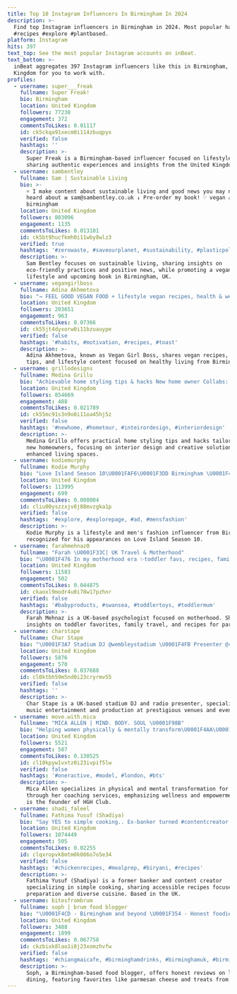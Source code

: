 ```yaml
---
title: Top 10 Instagram Influencers In Birmingham In 2024
description: >-
  Find top Instagram influencers in Birmingham in 2024. Most popular hashtags:
  #recipes #explore #plantbased.
platform: Instagram
hits: 397
text_top: See the most popular Instagram accounts on inBeat.
text_bottom: >-
  inBeat aggregates 397 Instagram influencers like this in Birmingham, United
  Kingdom for you to work with.
profiles:
  - username: super___freak
    fullname: Super Freak!
    bio: Birmingham
    location: United Kingdom
    followers: 77238
    engagement: 372
    commentsToLikes: 0.01117
    id: ck5ckqa91xecm0i114zbuqpyx
    verified: false
    hashtags: ''
    description: >-
      Super Freak is a Birmingham-based influencer focused on lifestyle content,
      sharing authentic experiences and insights from the United Kingdom.
  - username: sambentley
    fullname: Sam | Sustainable Living
    bio: >-
      ☼ I make content about sustainable living and good news you may not have
      heard about ⧇ sam@sambentley.co.uk ↓ Pre-order my book! ♡ vegan ⌂
      birmingham
    location: United Kingdom
    followers: 803096
    engagement: 1135
    commentsToLikes: 0.013101
    id: ck5bt9hucfkmh0i11wby8wlz3
    verified: true
    hashtags: '#zerowaste, #saveourplanet, #sustainability, #plasticpollution'
    description: >-
      Sam Bentley focuses on sustainable living, sharing insights on
      eco-friendly practices and positive news, while promoting a vegan
      lifestyle and upcoming book in Birmingham, UK.
  - username: vegangirlboss
    fullname: Adina Akhmetova
    bio: "→ FEEL GOOD VEGAN FOOD + lifestyle vegan recipes, health & wellness, daily routines \U0001F4CD Birmingham, UK ✉️ vegangirlboss@gmail.com"
    location: United Kingdom
    followers: 203651
    engagement: 963
    commentsToLikes: 0.07366
    id: ck55jt4dyxorw0i11bzuauype
    verified: false
    hashtags: '#habits, #motivation, #recipes, #toast'
    description: >-
      Adina Akhmetova, known as Vegan Girl Boss, shares vegan recipes, wellness
      tips, and lifestyle content focused on healthy living from Birmingham, UK.
  - username: grillodesigns
    fullname: Medina Grillo
    bio: "Achievable home styling tips & hacks New home owner Collabs: info@grillo-designs.com \U0001F4CD Birmingham, UK"
    location: United Kingdom
    followers: 854669
    engagement: 488
    commentsToLikes: 0.021789
    id: ck55mc91s3n9o0i11oa45hj5z
    verified: false
    hashtags: '#newhome, #hometour, #inteirordesign, #interiordesign'
    description: >-
      Medina Grillo offers practical home styling tips and hacks tailored for
      new homeowners, focusing on interior design and creative solutions for
      enhanced living spaces.
  - username: kodiemurphy
    fullname: Kodie Murphy
    bio: "Love Island Season 10\U0001FAF6\U0001F3DD️ Birmingham \U0001F4CD \U0001F4E7 - Contactkodie@yahoo.com"
    location: United Kingdom
    followers: 113995
    engagement: 699
    commentsToLikes: 0.008004
    id: cliu00yszzxjv0j08mvzgka1p
    verified: false
    hashtags: '#explore, #explorepage, #ad, #mensfashion'
    description: >-
      Kodie Murphy is a lifestyle and men's fashion influencer from Birmingham,
      recognized for his appearances on Love Island Season 10.
  - username: farahmehnaz0
    fullname: "Farah \U0001F33C| UK Travel & Motherhood"
    bio: "\U0001F476 In my motherhood era ✨toddler favs, recipes, family travel \U0001F495372k on Facebook, 122k on YouTube \U0001F469‍⚕️ Psychologist \U0001F4CDBirmingham, UK"
    location: United Kingdom
    followers: 11583
    engagement: 502
    commentsToLikes: 0.044875
    id: ckaoxl9modr4u0i78w17pzhnr
    verified: false
    hashtags: '#babyproducts, #swansea, #toddlertoys, #toddlermum'
    description: >-
      Farah Mehnaz is a UK-based psychologist focused on motherhood. She shares
      insights on toddler favorites, family travel, and recipes for parenting.
  - username: charstape
    fullname: Char Stape
    bio: "\U0001F3A7 Stadium DJ @wembleystadium \U0001F4FB Presenter @reprezentradio \U0001F50A Freelance Assistant Producer @birminghamcg22 @wembleystadium @thehundred"
    location: United Kingdom
    followers: 5876
    engagement: 570
    commentsToLikes: 0.037688
    id: cl0ktbh59m5nd0i23cryrmv55
    verified: false
    hashtags: ''
    description: >-
      Char Stape is a UK-based stadium DJ and radio presenter, specializing in
      music entertainment and production at prestigious venues and events.
  - username: move.with.mica
    fullname: "MICA ALLEN | MIND. BODY. SOUL \U0001F98B"
    bio: "Helping women physically & mentally transform\U0001F4AA\U0001F3FD\U0001F9E0 Founder: @hghclub_ \U0001F97E Link below for all services & enquiries⬇️ Birmingham \U0001F4CD"
    location: United Kingdom
    followers: 5521
    engagement: 507
    commentsToLikes: 0.130525
    id: cl10kpyw1vxtz0i23ivpif5lw
    verified: false
    hashtags: '#oneractive, #model, #london, #bts'
    description: >-
      Mica Allen specializes in physical and mental transformation for women
      through her coaching services, emphasizing wellness and empowerment. She
      is the founder of HGH Club.
  - username: shadi_faleel
    fullname: Fathima Yusuf (Shadiya)
    bio: "Say YES to simple cooking.. Ex-banker turned #contentcreator Email for PR/Paid Collaborations \U0001F4CD#birmingham"
    location: United Kingdom
    followers: 1074449
    engagement: 505
    commentsToLikes: 0.02255
    id: clqxropvk8mtm0k086o7o5e34
    verified: false
    hashtags: '#chickenrecipes, #mealprep, #biryani, #recipes'
    description: >-
      Fathima Yusuf (Shadiya) is a former banker and content creator
      specializing in simple cooking, sharing accessible recipes focused on meal
      preparation and diverse cuisine. Based in the UK.
  - username: bitesfrombrum
    fullname: soph | brum food blogger
    bio: "\U0001F4CD - Birmingham and beyond \U0001F354 - Honest foodie reviews ❤️ - Parmesan, Greggs and hot choccys \U0001F48C - DM for queries/collabs"
    location: United Kingdom
    followers: 3488
    engagement: 1899
    commentsToLikes: 0.067758
    id: ckzbixk8lao1i0j23xomzhvfw
    verified: false
    hashtags: '#chiangmaicafe, #birminghamdrinks, #birminghamuk, #birminghamfoodie'
    description: >-
      Soph, a Birmingham-based food blogger, offers honest reviews on local
      dining, featuring favorites like parmesan cheese and treats from Greggs.
---
```


